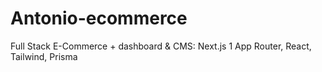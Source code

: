 # Antonio-ecommerce
Full Stack E-Commerce + dashboard &amp; CMS: Next.js 1 App Router, React, Tailwind, Prisma
